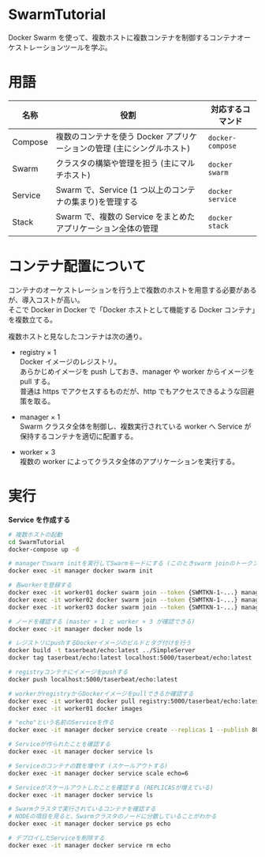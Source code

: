 # SwarmTutorial

Docker Swarm を使って、複数ホストに複数コンテナを制御するコンテナオーケストレーションツールを学ぶ。

# 用語

| 名称    | 役割                                                                    | 対応するコマンド |
| ------- | ----------------------------------------------------------------------- | ---------------- |
| Compose | 複数のコンテナを使う Docker アプリケーションの管理 (主にシングルホスト) | `docker-compose` |
| Swarm   | クラスタの構築や管理を担う (主にマルチホスト)                           | `docker swarm`   |
| Service | Swarm で、Service (1 つ以上のコンテナの集まり)を管理する                | `docker service` |
| Stack   | Swarm で、複数の Service をまとめたアプリケーション全体の管理           | `docker stack`   |

# コンテナ配置について

コンテナのオーケストレーションを行う上で複数のホストを用意する必要があるが、導入コストが高い。  
そこで Docker in Docker で「Docker ホストとして機能する Docker コンテナ」を複数立てる。

複数ホストと見なしたコンテナは次の通り。

- registry × 1  
  Docker イメージのレジストリ。  
  あらかじめイメージを push しておき、manager や worker からイメージを pull する。  
  普通は https でアクセスするものだが、http でもアクセスできるような回避策を取る。

- manager × 1  
  Swarm クラスタ全体を制御し、複数実行されている worker へ Service が保持するコンテナを適切に配置する。

- worker × 3  
  複数の worker によってクラスタ全体のアプリケーションを実行する。

# 実行

**Service を作成する**

```bash
# 複数ホストの起動
cd SwarmTutorial
docker-compose up -d

# managerでswarm initを実行してSwarmモードにする (このときswarm joinのトークンが表示されるので控えておく)
docker exec -it manager docker swarm init

# 各workerを登録する
docker exec -it worker01 docker swarm join --token {SWMTKN-1-...} manager:2377
docker exec -it worker02 docker swarm join --token {SWMTKN-1-...} manager:2377
docker exec -it worker03 docker swarm join --token {SWMTKN-1-...} manager:2377

# ノードを確認する (master × 1 と worker × 3 が確認できる)
docker exec -it manager docker node ls

# レジストリにpushするDockerイメージのビルドとタグ付けを行う
docker build -t taserbeat/echo:latest ../SimpleServer
docker tag taserbeat/echo:latest localhost:5000/taserbeat/echo:latest

# registryコンテナにイメージをpushする
docker push localhost:5000/taserbeat/echo:latest

# workerがregistryからDockerイメージをpullできるか確認する
docker exec -it worker01 docker pull registry:5000/taserbeat/echo:latest
docker exec -it worker01 docker images

# "echo"という名前のServiceを作る
docker exec -it manager docker service create --replicas 1 --publish 8000:8080 --name echo registry:5000/taserbeat/echo:latest

# Serviceが作られたことを確認する
docker exec -it manager docker service ls

# Serviceのコンテナの数を増やす (スケールアウトする)
docker exec -it manager docker service scale echo=6

# Serviceがスケールアウトしたことを確認する (REPLICASが増えている)
docker exec -it manager docker service ls

# Swarmクラスタで実行されているコンテナを確認する
# NODEの項目を見ると、Swarmクラスタのノードに分散していることがわかる
docker exec -it manager docker service ps echo

# デプロイしたServiceを削除する
docker exec -it manager docker service rm echo
```
